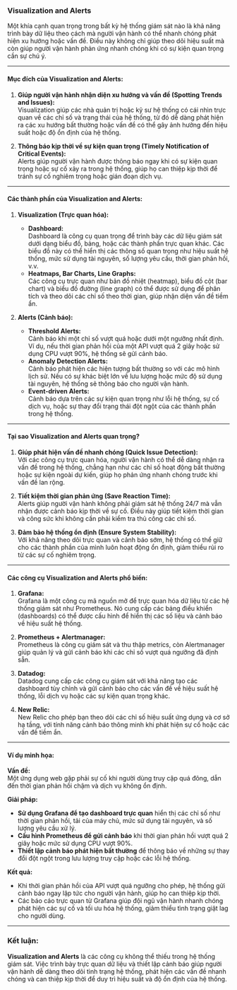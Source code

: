 ### Visualization and Alerts

Một khía cạnh quan trọng trong bất kỳ hệ thống giám sát nào là khả năng trình bày dữ liệu theo cách mà người vận hành có thể nhanh chóng phát hiện xu hướng hoặc vấn đề. Điều này không chỉ giúp theo dõi hiệu suất mà còn giúp người vận hành phản ứng nhanh chóng khi có sự kiện quan trọng cần sự chú ý. 

---

#### Mục đích của Visualization and Alerts:

1. **Giúp người vận hành nhận diện xu hướng và vấn đề (Spotting Trends and Issues):**  
   Visualization giúp các nhà quản trị hoặc kỹ sư hệ thống có cái nhìn trực quan về các chỉ số và trạng thái của hệ thống, từ đó dễ dàng phát hiện ra các xu hướng bất thường hoặc vấn đề có thể gây ảnh hưởng đến hiệu suất hoặc độ ổn định của hệ thống.

2. **Thông báo kịp thời về sự kiện quan trọng (Timely Notification of Critical Events):**  
   Alerts giúp người vận hành được thông báo ngay khi có sự kiện quan trọng hoặc sự cố xảy ra trong hệ thống, giúp họ can thiệp kịp thời để tránh sự cố nghiêm trọng hoặc gián đoạn dịch vụ.

---

#### Các thành phần của Visualization and Alerts:

1. **Visualization (Trực quan hóa):**
   - **Dashboard:**  
     Dashboard là công cụ quan trọng để trình bày các dữ liệu giám sát dưới dạng biểu đồ, bảng, hoặc các thành phần trực quan khác. Các biểu đồ này có thể hiển thị các thông số quan trọng như hiệu suất hệ thống, mức sử dụng tài nguyên, số lượng yêu cầu, thời gian phản hồi, v.v.
   - **Heatmaps, Bar Charts, Line Graphs:**  
     Các công cụ trực quan như bản đồ nhiệt (heatmap), biểu đồ cột (bar chart) và biểu đồ đường (line graph) có thể được sử dụng để phân tích và theo dõi các chỉ số theo thời gian, giúp nhận diện vấn đề tiềm ẩn.

2. **Alerts (Cảnh báo):**
   - **Threshold Alerts:**  
     Cảnh báo khi một chỉ số vượt quá hoặc dưới một ngưỡng nhất định. Ví dụ, nếu thời gian phản hồi của một API vượt quá 2 giây hoặc sử dụng CPU vượt 90%, hệ thống sẽ gửi cảnh báo.
   - **Anomaly Detection Alerts:**  
     Cảnh báo phát hiện các hiện tượng bất thường so với các mô hình lịch sử. Nếu có sự khác biệt lớn về lưu lượng hoặc mức độ sử dụng tài nguyên, hệ thống sẽ thông báo cho người vận hành.
   - **Event-driven Alerts:**  
     Cảnh báo dựa trên các sự kiện quan trọng như lỗi hệ thống, sự cố dịch vụ, hoặc sự thay đổi trạng thái đột ngột của các thành phần trong hệ thống.

---

#### Tại sao Visualization and Alerts quan trọng?

1. **Giúp phát hiện vấn đề nhanh chóng (Quick Issue Detection):**  
   Với các công cụ trực quan hóa, người vận hành có thể dễ dàng nhận ra vấn đề trong hệ thống, chẳng hạn như các chỉ số hoạt động bất thường hoặc sự kiện ngoài dự kiến, giúp họ phản ứng nhanh chóng trước khi vấn đề lan rộng.

2. **Tiết kiệm thời gian phản ứng (Save Reaction Time):**  
   Alerts giúp người vận hành không phải giám sát hệ thống 24/7 mà vẫn nhận được cảnh báo kịp thời về sự cố. Điều này giúp tiết kiệm thời gian và công sức khi không cần phải kiểm tra thủ công các chỉ số.

3. **Đảm bảo hệ thống ổn định (Ensure System Stability):**  
   Với khả năng theo dõi trực quan và cảnh báo sớm, hệ thống có thể giữ cho các thành phần của mình luôn hoạt động ổn định, giảm thiểu rủi ro từ các sự cố nghiêm trọng.

---

#### Các công cụ Visualization and Alerts phổ biến:

1. **Grafana:**  
   Grafana là một công cụ mã nguồn mở để trực quan hóa dữ liệu từ các hệ thống giám sát như Prometheus. Nó cung cấp các bảng điều khiển (dashboards) có thể được cấu hình để hiển thị các số liệu và cảnh báo về hiệu suất hệ thống.

2. **Prometheus + Alertmanager:**  
   Prometheus là công cụ giám sát và thu thập metrics, còn Alertmanager giúp quản lý và gửi cảnh báo khi các chỉ số vượt quá ngưỡng đã định sẵn.

3. **Datadog:**  
   Datadog cung cấp các công cụ giám sát với khả năng tạo các dashboard tùy chỉnh và gửi cảnh báo cho các vấn đề về hiệu suất hệ thống, lỗi dịch vụ hoặc các sự kiện quan trọng khác.

4. **New Relic:**  
   New Relic cho phép bạn theo dõi các chỉ số hiệu suất ứng dụng và cơ sở hạ tầng, với tính năng cảnh báo thông minh khi phát hiện sự cố hoặc các vấn đề tiềm ẩn.

---

#### Ví dụ minh họa:

**Vấn đề:**  
Một ứng dụng web gặp phải sự cố khi người dùng truy cập quá đông, dẫn đến thời gian phản hồi chậm và dịch vụ không ổn định.

**Giải pháp:**  
- **Sử dụng Grafana để tạo dashboard trực quan** hiển thị các chỉ số như thời gian phản hồi, tải của máy chủ, mức sử dụng tài nguyên, và số lượng yêu cầu xử lý.
- **Cấu hình Prometheus để gửi cảnh báo** khi thời gian phản hồi vượt quá 2 giây hoặc mức sử dụng CPU vượt 90%.
- **Thiết lập cảnh báo phát hiện bất thường** để thông báo về những sự thay đổi đột ngột trong lưu lượng truy cập hoặc các lỗi hệ thống.

**Kết quả:**  
- Khi thời gian phản hồi của API vượt quá ngưỡng cho phép, hệ thống gửi cảnh báo ngay lập tức cho người vận hành, giúp họ can thiệp kịp thời.
- Các báo cáo trực quan từ Grafana giúp đội ngũ vận hành nhanh chóng phát hiện các sự cố và tối ưu hóa hệ thống, giảm thiểu tình trạng giật lag cho người dùng.

---

### Kết luận:

**Visualization and Alerts** là các công cụ không thể thiếu trong hệ thống giám sát. Việc trình bày trực quan dữ liệu và thiết lập cảnh báo giúp người vận hành dễ dàng theo dõi tình trạng hệ thống, phát hiện các vấn đề nhanh chóng và can thiệp kịp thời để duy trì hiệu suất và độ ổn định của hệ thống.
